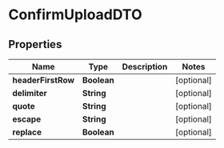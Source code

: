 # ConfirmUploadDTO

## Properties
Name | Type | Description | Notes
------------ | ------------- | ------------- | -------------
**headerFirstRow** | **Boolean** |  |  [optional]
**delimiter** | **String** |  |  [optional]
**quote** | **String** |  |  [optional]
**escape** | **String** |  |  [optional]
**replace** | **Boolean** |  |  [optional]
